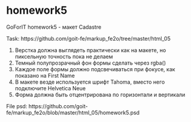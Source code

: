 # homework5
GoForIT homework5 - макет Cadastre
<p>Task: https://github.com/goit-fe/markup_fe2o/tree/master/html_05</p>
<ol>
	<li>Верстка должна выглядеть практически как на макете, но пиксельную точность пока не делаем</li>
	<li>Темный полупрозрачный фон формы сделать через rgba()</li>
	<li>Каждое поле формы должно подсвечиваться при фокусе, как показано на First Name</li>
	<li>В макете везде используется шрифт Tahoma, вместо него подключите Helvetica Neue</li>
	<li>Форма должна быть отцентрирована по горизонтали и вертикали</li>
</ol>
<p>File psd: https://github.com/goit-fe/markup_fe2o/blob/master/html_05/homework5.psd</p>
